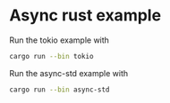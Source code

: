 # Async rust example

Run the tokio example with

```sh
cargo run --bin tokio
```

Run the async-std example with

```sh
cargo run --bin async-std
```
